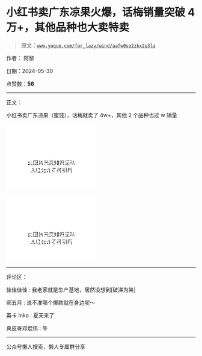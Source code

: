 # 小红书卖广东凉果火爆，话梅销量突破 4 万+，其他品种也大卖特卖

> 原文：[`www.yuque.com/for_lazy/wind/aafw0so2zkx2p3la`](https://www.yuque.com/for_lazy/wind/aafw0so2zkx2p3la)

作者： 阿黎

日期：2024-05-30

点赞数：**56**

* * *

正文：

小红书卖广东凉果（蜜饯），话梅就卖了 4w+，其他 2 个品种也过 w 销量

![](img/fd66ec4d6a7d655e48bd416240e98e3a.png)

![](img/fd4c93417b1f864ca0eddcca4d3055d8.png)

* * *

评论区：

佳佳佳佳 : 我老家就是生产基地，居然没想到[破涕为笑]

郝五月 : 说不准哪个爆款就在身边呢～

英卡 Inka : 夏天来了

真皮哥邓焜伟 : 牛

* * *

公众号懒人搜索，懒人专属群分享